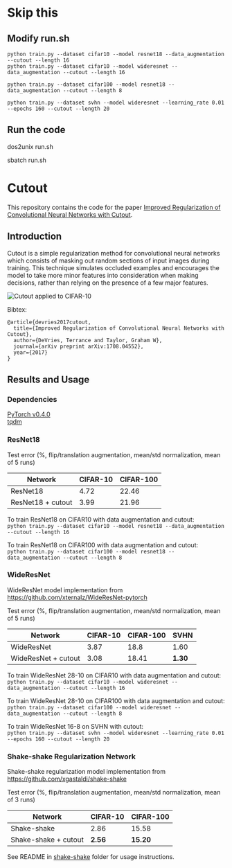 # Skip this
## Modify run.sh 
```shell
python train.py --dataset cifar10 --model resnet18 --data_augmentation --cutout --length 16
python train.py --dataset cifar10 --model wideresnet --data_augmentation --cutout --length 16

python train.py --dataset cifar100 --model resnet18 --data_augmentation --cutout --length 8

python train.py --dataset svhn --model wideresnet --learning_rate 0.01 --epochs 160 --cutout --length 20
```
## Run the code 
dos2unix run.sh

sbatch run.sh

# Cutout

This repository contains the code for the paper [Improved Regularization of Convolutional Neural Networks with Cutout](https://arxiv.org/abs/1708.04552). 

## Introduction

Cutout is a simple regularization method for convolutional neural networks which consists of masking out random sections of input images during training. This technique simulates occluded examples and encourages the model to take more minor features into consideration when making decisions, rather than relying on the presence of a few major features.  
  
![Cutout applied to CIFAR-10](https://github.com/uoguelph-mlrg/Cutout/blob/master/images/cutout_on_cifar10.jpg "Cutout applied to CIFAR-10")

Bibtex:  
```
@article{devries2017cutout,  
  title={Improved Regularization of Convolutional Neural Networks with Cutout},  
  author={DeVries, Terrance and Taylor, Graham W},  
  journal={arXiv preprint arXiv:1708.04552},  
  year={2017}  
}
```

## Results and Usage   
### Dependencies  
[PyTorch v0.4.0](http://pytorch.org/)  
[tqdm](https://pypi.python.org/pypi/tqdm)

### ResNet18  
Test error (%, flip/translation augmentation, mean/std normalization, mean of 5 runs) 

| **Network** | **CIFAR-10** | **CIFAR-100** |
| ----------- | ------------ | ------------- |
| ResNet18    | 4.72         | 22.46         |
| ResNet18 + cutout | 3.99   | 21.96         |  

To train ResNet18 on CIFAR10 with data augmentation and cutout:    
`python train.py --dataset cifar10 --model resnet18 --data_augmentation --cutout --length 16`

To train ResNet18 on CIFAR100 with data augmentation and cutout:  
`python train.py --dataset cifar100 --model resnet18 --data_augmentation --cutout --length 8`

### WideResNet
WideResNet model implementation from https://github.com/xternalz/WideResNet-pytorch  

Test error (%, flip/translation augmentation, mean/std normalization, mean of 5 runs)  

| **Network** | **CIFAR-10** | **CIFAR-100** | **SVHN** |
| ----------- | ------------ | ------------- | -------- |
| WideResNet  | 3.87         | 18.8          | 1.60     |
| WideResNet + cutout | 3.08 | 18.41         | **1.30** |

To train WideResNet 28-10 on CIFAR10 with data augmentation and cutout:    
`python train.py --dataset cifar10 --model wideresnet --data_augmentation --cutout --length 16`

To train WideResNet 28-10 on CIFAR100 with data augmentation and cutout:  
`python train.py --dataset cifar100 --model wideresnet --data_augmentation --cutout --length 8`

To train WideResNet 16-8 on SVHN with cutout:  
`python train.py --dataset svhn --model wideresnet --learning_rate 0.01 --epochs 160 --cutout --length 20`

### Shake-shake Regularization Network
Shake-shake regularization model implementation from https://github.com/xgastaldi/shake-shake

Test error (%, flip/translation augmentation, mean/std normalization, mean of 3 runs)  

| **Network** | **CIFAR-10** | **CIFAR-100** |
| ----------- | ------------ | ------------- |
| Shake-shake | 2.86         | 15.58         |
| Shake-shake + cutout | **2.56** | **15.20** |

See README in [shake-shake](https://github.com/uoguelph-mlrg/Cutout/tree/master/shake-shake) folder for usage instructions.
